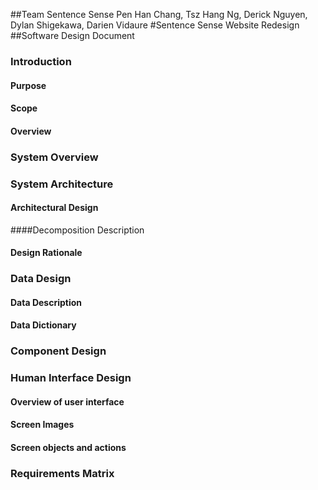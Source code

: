 ##Team Sentence Sense
Pen Han Chang, Tsz Hang Ng, Derick Nguyen, Dylan Shigekawa, Darien Vidaure
#Sentence Sense Website Redesign
##Software Design Document



### Introduction
#### Purpose
#### Scope
#### Overview

### System Overview

### System Architecture
#### Architectural Design
####Decomposition Description
#### Design Rationale

### Data Design
#### Data Description
#### Data Dictionary

### Component Design

### Human Interface Design
#### Overview of user interface
#### Screen Images
#### Screen objects and actions

### Requirements Matrix
